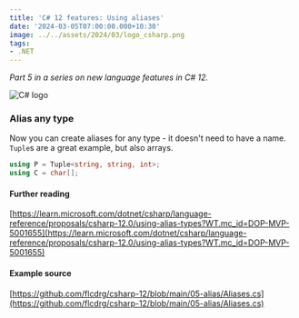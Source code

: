 ```yaml
---
title: 'C# 12 features: Using aliases'
date: '2024-03-05T07:00:00.000+10:30'
image: ../../assets/2024/03/logo_csharp.png
tags:
- .NET
---
```


_Part 5 in a series on new language features in C# 12._

![C# logo](/assets/2024/03/logo_csharp.png)

### Alias any type

Now you can create aliases for any type - it doesn't need to have a name. `Tuple`s are a great example, but also arrays.

```csharp
using P = Tuple<string, string, int>;
using C = char[];
```

#### Further reading

[https://learn.microsoft.com/dotnet/csharp/language-reference/proposals/csharp-12.0/using-alias-types?WT.mc_id=DOP-MVP-5001655](https://learn.microsoft.com/dotnet/csharp/language-reference/proposals/csharp-12.0/using-alias-types?WT.mc_id=DOP-MVP-5001655)

#### Example source

[https://github.com/flcdrg/csharp-12/blob/main/05-alias/Aliases.cs](https://github.com/flcdrg/csharp-12/blob/main/05-alias/Aliases.cs)
